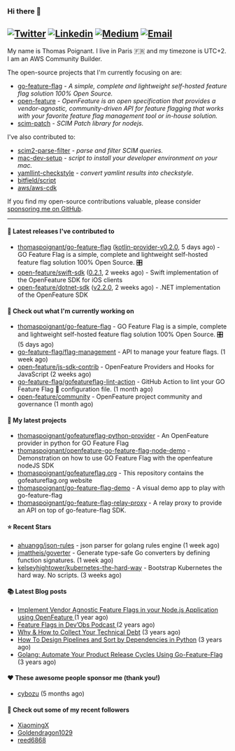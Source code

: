 ### Hi there 👋
[![Twitter](https://img.shields.io/twitter/follow/thomaspoignant?label=Twitter&style=social)](https://twitter.com/thomaspoignant)
[![Linkedin](https://img.shields.io/badge/LinkedIn--_.svg?style=social&logo=linkedin)](https://www.linkedin.com/in/poignantthomas/)
[![Medium](https://img.shields.io/badge/medium--_.svg?style=social&logo=medium)](https://thomaspoignant.medium.com/)
[![Email](https://img.shields.io/badge/email--_.svg?logo=Gmail&style=social)](mailto:thomas.poignant@gmail.com)
-----------

My name is Thomas Poignant. I live in Paris 🇫🇷 and my timezone is UTC+2.  
I am an AWS Community Builder.

The open-source projects that I'm currently focusing on are:
- [go-feature-flag](https://github.com/thomaspoignant/go-feature-flag) _- A simple, complete and lightweight self-hosted feature flag solution 100% Open Source._
- [open-feature](https://github.com/open-feature) _- OpenFeature is an open specification that provides a vendor-agnostic, community-driven API for feature flagging that works with your favorite feature flag management tool or in-house solution._
- [scim-patch](https://github.com/thomaspoignant/scim-patch) _- SCIM Patch library for nodejs._

I've also contributed to:
- [scim2-parse-filter](https://github.com/thomaspoignant/scim2-parse-filter) _- parse and filter SCIM queries._
- [mac-dev-setup](https://github.com/thomaspoignant/mac-dev-setup) _- script to install your developer environment on your mac._
- [yamllint-checkstyle](https://github.com/thomaspoignant/yamllint-checkstyle) _- convert yamlint results into checkstyle_.
- [bitfield/script](https://github.com/bitfield/script)
- [aws/aws-cdk](https://github.com/aws/aws-cdk)

If you find my open-source contributions valuable, please consider [sponsoring me on GitHub](https://github.com/sponsors/thomaspoignant/).

-----------
#### 🚀 Latest releases I've contributed to

- [thomaspoignant/go-feature-flag](https://github.com/thomaspoignant/go-feature-flag) ([kotlin-provider-v0.2.0](https://github.com/thomaspoignant/go-feature-flag/releases/tag/kotlin-provider-v0.2.0), 5 days ago) - GO Feature Flag is a simple, complete and lightweight self-hosted feature flag solution 100% Open Source. 🎛️
- [open-feature/swift-sdk](https://github.com/open-feature/swift-sdk) ([0.2.1](https://github.com/open-feature/swift-sdk/releases/tag/0.2.1), 2 weeks ago) - Swift implementation of the OpenFeature SDK for iOS clients
- [open-feature/dotnet-sdk](https://github.com/open-feature/dotnet-sdk) ([v2.2.0](https://github.com/open-feature/dotnet-sdk/releases/tag/v2.2.0), 2 weeks ago) - .NET implementation of the OpenFeature SDK

#### 👷 Check out what I'm currently working on

- [thomaspoignant/go-feature-flag](https://github.com/thomaspoignant/go-feature-flag) - GO Feature Flag is a simple, complete and lightweight self-hosted feature flag solution 100% Open Source. 🎛️ (5 days ago)
- [go-feature-flag/flag-management](https://github.com/go-feature-flag/flag-management) - API to manage your feature flags. (1 week ago)
- [open-feature/js-sdk-contrib](https://github.com/open-feature/js-sdk-contrib) - OpenFeature Providers and Hooks for JavaScript (2 weeks ago)
- [go-feature-flag/gofeatureflag-lint-action](https://github.com/go-feature-flag/gofeatureflag-lint-action) - GitHub Action to lint your GO Feature Flag 🏁 configuration file. (1 month ago)
- [open-feature/community](https://github.com/open-feature/community) - OpenFeature project community and governance (1 month ago)

#### 🌱 My latest projects

- [thomaspoignant/gofeatureflag-python-provider](https://github.com/thomaspoignant/gofeatureflag-python-provider) - An OpenFeature provider in python for GO Feature Flag
- [thomaspoignant/openfeature-go-feature-flag-node-demo](https://github.com/thomaspoignant/openfeature-go-feature-flag-node-demo) - Demonstration on how to use GO Feature Flag with the openfeature nodeJS SDK
- [thomaspoignant/gofeatureflag.org](https://github.com/thomaspoignant/gofeatureflag.org) - This repository contains the gofeatureflag.org website
- [thomaspoignant/go-feature-flag-demo](https://github.com/thomaspoignant/go-feature-flag-demo) - A visual demo app to play with go-feature-flag
- [thomaspoignant/go-feature-flag-relay-proxy](https://github.com/thomaspoignant/go-feature-flag-relay-proxy) - A relay proxy to provide an API on top of go-feature-flag SDK.

#### ⭐ Recent Stars

- [ahuangg/json-rules](https://github.com/ahuangg/json-rules) - json parser for golang rules engine (1 week ago)
- [jmattheis/goverter](https://github.com/jmattheis/goverter) - Generate type-safe Go converters by defining function signatures. (1 week ago)
- [kelseyhightower/kubernetes-the-hard-way](https://github.com/kelseyhightower/kubernetes-the-hard-way) - Bootstrap Kubernetes the hard way. No scripts. (3 weeks ago)

#### 📚 Latest Blog posts

- [Implement Vendor Agnostic Feature Flags in your Node.js Application using OpenFeature ](https://faun.pub/implement-vendor-agnostic-feature-flags-in-your-node-js-application-using-openfeature-b89fde448f6c?source=rss-9a58464dd8e9------2) (1 year ago)
- [ Feature Flags in Dev’Obs Podcast ](https://thomaspoignant.medium.com/feature-flags-in-devobs-podcast-ec11079f8a4b?source=rss-9a58464dd8e9------2) (2 years ago)
- [Why &amp; How to Collect Your Technical Debt](https://medium.com/geekculture/why-how-to-collect-your-technical-debt-bd917960eee?source=rss-9a58464dd8e9------2) (3 years ago)
- [How To Design Pipelines and Sort by Dependencies in Python](https://betterprogramming.pub/how-to-design-pipelines-and-sort-by-dependencies-in-python-ed876495a826?source=rss-9a58464dd8e9------2) (3 years ago)
- [Golang: Automate Your Product Release Cycles Using Go-Feature-Flag](https://betterprogramming.pub/automate-your-product-release-cycles-using-go-feature-flag-6ab73f869f?source=rss-9a58464dd8e9------2) (3 years ago)

#### ❤️ These awesome people sponsor me (thank you!)

- [cybozu](https://github.com/cybozu) (5 months ago)

#### 👯 Check out some of my recent followers

- [XiaomingX](https://github.com/XiaomingX)
- [Goldendragon1029](https://github.com/Goldendragon1029)
- [reed6868](https://github.com/reed6868)
